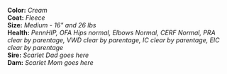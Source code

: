 **Color:** *Cream*  
**Coat:** *Fleece*  
**Size:** *Medium - 16" and 26 lbs*  
**Health:** *PennHIP, OFA Hips normal, Elbows Normal, CERF Normal, PRA clear by parentage, VWD clear by parentage, IC clear by parentage, EIC clear by parentage*  
**Sire:** *Scarlet Dad goes here*  
**Dam:** *Scarlet Mom goes here*  
